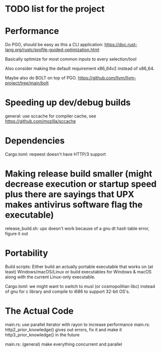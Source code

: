# TODO list for the project

# Performance

Do PGO, should be easy as this a CLI application: https://doc.rust-lang.org/rustc/profile-guided-optimization.html

Basically optimize for most common inputs to every selection/tool

Also consider making the default requirement x86_64v2 instead of x86_64.

Maybe also do BOLT on top of PGO. https://github.com/llvm/llvm-project/tree/main/bolt

# Speeding up dev/debug builds

general: use sccache for compiler cache, see https://github.com/mozilla/sccache

# Dependencies

Cargo.toml: reqwest doesn't have HTTP/3 support

# Making release build smaller (might decrease execution or startup speed plus there are sayings that UPX makes antivirus software flag the executable)

release_build.sh: upx doesn't work because of a gnu dt hash table error, figure it out

# Portability

Build scripts: Either build an actually portable executable that works on (at least) Windows/macOS/Linux or build
executables for Windows & macOS along with the current Linux-only executable.

Cargo.toml: we might want to switch to musl (or cosmopolitian libc) instead of gnu for c library and compile to i686 to
support 32-bit OS's.

# The Actual Code

main.rs: use parallel iterator with rayon to increase performance
main.rs: http2\_prior\_knowledge() gives out errors, fix it and make it http3\_prior\_knowledge() in the future

main.rs: (general) make everything concurrent and parallel


